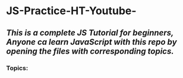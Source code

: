 # JS-Practice-HT-Youtube-

## *This is a complete JS Tutorial for beginners, Anyone ca learn JavaScript with this repo by opening the files with corresponding topics.*
### Topics:


